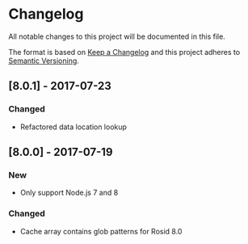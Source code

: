 # Changelog

All notable changes to this project will be documented in this file.

The format is based on [Keep a Changelog](http://keepachangelog.com/en/1.0.0/) and this project adheres to [Semantic Versioning](http://semver.org/spec/v2.0.0.html).

## [8.0.1] - 2017-07-23

### Changed

- Refactored data location lookup

## [8.0.0] - 2017-07-19

### New

- Only support Node.js 7 and 8

### Changed

- Cache array contains glob patterns for Rosid 8.0